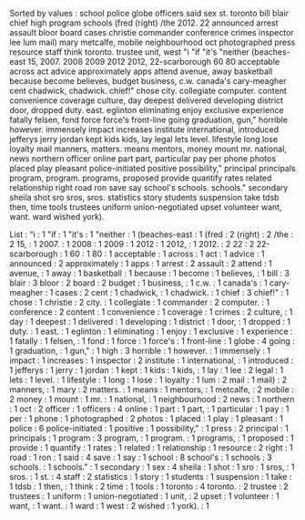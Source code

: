 Sorted by values :
school police globe officers said sex st. toronto bill blair chief high program schools (fred (right) /the 2012. 22 announced arrest assault bloor board cases christie commander conference crimes inspector lee lum mail) mary metcalfe, mobile neighbourhood oct photographed press resource staff think toronto. trustee unit, west "i "if "it's "neither (beaches-east 15, 2007. 2008 2009 2012 2012, 22-scarborough 60 80 acceptable across act advice approximately apps attend avenue, away basketball because become believes, budget business, c.w. canada's cary-meagher cent chadwick, chadwick. chief!" chose city. collegiate computer. content convenience coverage culture, day deepest delivered developing district door, dropped duty. east. eglinton eliminating enjoy exclusive experience fatally felsen, fond force force's front-line going graduation, gun," horrible however. immensely impact increases institute international, introduced jefferys jerry jordan kept kids kids, lay legal lets level. lifestyle long lose loyalty mail manners, matters. means mentors, money mount mr. national, news northern officer online part part, particular pay per phone photos placed play pleasant police-initiated positive possibility," principal principals program, program. programs, proposed provide quantify rates related relationship right road ron save say school's schools. schools." secondary sheila shot sro sros, sros. statistics story students suspension take tdsb then, time tools trustees uniform union-negotiated upset volunteer want, want. ward wished york). 

List :
"i : 1
"if : 1
"it's : 1
"neither : 1
(beaches-east : 1
(fred : 2
(right) : 2
/the : 2
15, : 1
2007. : 1
2008 : 1
2009 : 1
2012 : 1
2012, : 1
2012. : 2
22 : 2
22-scarborough : 1
60 : 1
80 : 1
acceptable : 1
across : 1
act : 1
advice : 1
announced : 2
approximately : 1
apps : 1
arrest : 2
assault : 2
attend : 1
avenue, : 1
away : 1
basketball : 1
because : 1
become : 1
believes, : 1
bill : 3
blair : 3
bloor : 2
board : 2
budget : 1
business, : 1
c.w. : 1
canada's : 1
cary-meagher : 1
cases : 2
cent : 1
chadwick, : 1
chadwick. : 1
chief : 3
chief!" : 1
chose : 1
christie : 2
city. : 1
collegiate : 1
commander : 2
computer. : 1
conference : 2
content : 1
convenience : 1
coverage : 1
crimes : 2
culture, : 1
day : 1
deepest : 1
delivered : 1
developing : 1
district : 1
door, : 1
dropped : 1
duty. : 1
east. : 1
eglinton : 1
eliminating : 1
enjoy : 1
exclusive : 1
experience : 1
fatally : 1
felsen, : 1
fond : 1
force : 1
force's : 1
front-line : 1
globe : 4
going : 1
graduation, : 1
gun," : 1
high : 3
horrible : 1
however. : 1
immensely : 1
impact : 1
increases : 1
inspector : 2
institute : 1
international, : 1
introduced : 1
jefferys : 1
jerry : 1
jordan : 1
kept : 1
kids : 1
kids, : 1
lay : 1
lee : 2
legal : 1
lets : 1
level. : 1
lifestyle : 1
long : 1
lose : 1
loyalty : 1
lum : 2
mail : 1
mail) : 2
manners, : 1
mary : 2
matters. : 1
means : 1
mentors, : 1
metcalfe, : 2
mobile : 2
money : 1
mount : 1
mr. : 1
national, : 1
neighbourhood : 2
news : 1
northern : 1
oct : 2
officer : 1
officers : 4
online : 1
part : 1
part, : 1
particular : 1
pay : 1
per : 1
phone : 1
photographed : 2
photos : 1
placed : 1
play : 1
pleasant : 1
police : 6
police-initiated : 1
positive : 1
possibility," : 1
press : 2
principal : 1
principals : 1
program : 3
program, : 1
program. : 1
programs, : 1
proposed : 1
provide : 1
quantify : 1
rates : 1
related : 1
relationship : 1
resource : 2
right : 1
road : 1
ron : 1
said : 4
save : 1
say : 1
school : 8
school's : 1
schools : 3
schools. : 1
schools." : 1
secondary : 1
sex : 4
sheila : 1
shot : 1
sro : 1
sros, : 1
sros. : 1
st. : 4
staff : 2
statistics : 1
story : 1
students : 1
suspension : 1
take : 1
tdsb : 1
then, : 1
think : 2
time : 1
tools : 1
toronto : 4
toronto. : 2
trustee : 2
trustees : 1
uniform : 1
union-negotiated : 1
unit, : 2
upset : 1
volunteer : 1
want, : 1
want. : 1
ward : 1
west : 2
wished : 1
york). : 1
